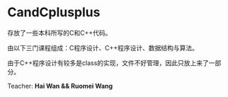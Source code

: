 # CandCplusplus
存放了一些本科所写的C和C++代码。

由以下三门课程组成：C程序设计、C++程序设计、数据结构与算法。

由于C++程序设计有较多是class的实现，文件不好管理，因此只放上来了一部分。

Teacher: **Hai Wan && Ruomei Wang**
